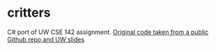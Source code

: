 # critters

C# port of UW CSE 142 assignment. 
[Original code taken from a public Github repo,](https://github.com/ethan1cranky/UW-CSE-142-Homework/tree/master/Critters/src)[and UW slides](https://courses.cs.washington.edu/courses/cse142/20wi/labs/lab9-critters-blue.shtml#)
